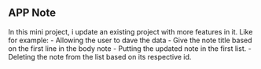 ## APP Note
In this mini project, i update an existing project with more features in it.
Like for example: 
	- Allowing the user to dave the data
	- Give the note title based on the first line in the body note
	- Putting the updated note in the first list.
	- Deleting the note from the list based on its respective id.
